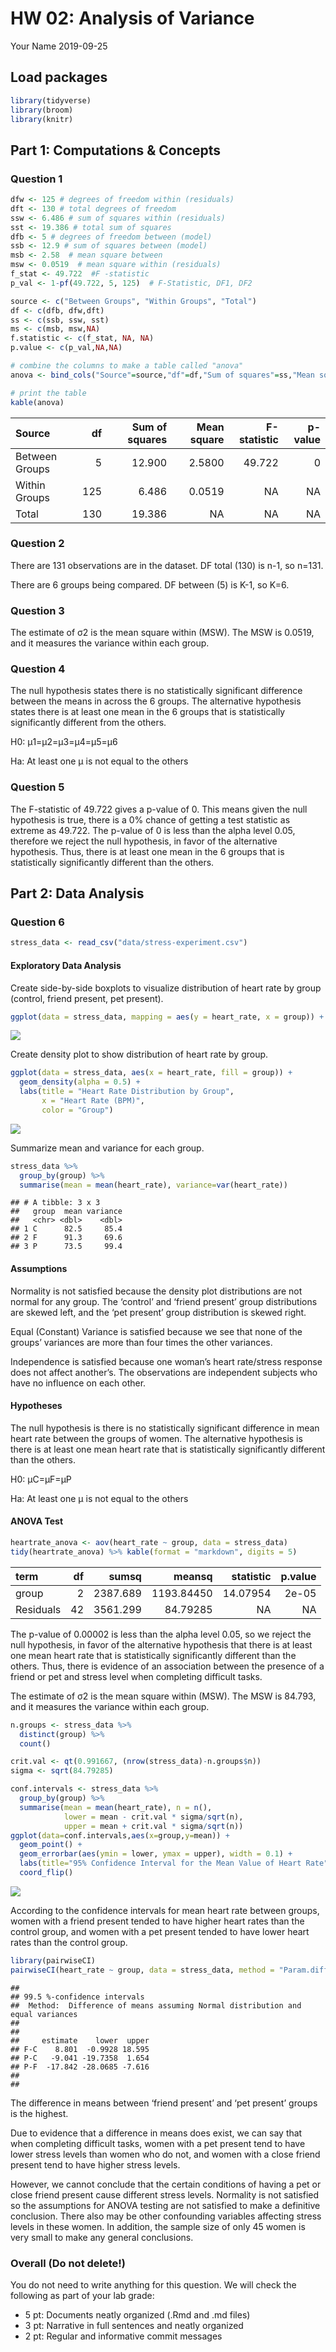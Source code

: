 HW 02: Analysis of Variance
================
Your Name
2019-09-25

## Load packages

``` r
library(tidyverse)
library(broom)
library(knitr) 
```

## Part 1: Computations & Concepts

### Question 1

``` r
dfw <- 125 # degrees of freedom within (residuals)
dft <- 130 # total degrees of freedom
ssw <- 6.486 # sum of squares within (residuals)
sst <- 19.386 # total sum of squares
dfb <- 5 # degrees of freedom between (model)
ssb <- 12.9 # sum of squares between (model)
msb <- 2.58  # mean square between
msw <- 0.0519  # mean square within (residuals)
f_stat <- 49.722  #F -statistic 
p_val <- 1-pf(49.722, 5, 125)  # F-Statistic, DF1, DF2
```

``` r
source <- c("Between Groups", "Within Groups", "Total")
df <- c(dfb, dfw,dft)
ss <- c(ssb, ssw, sst)
ms <- c(msb, msw,NA)  
f.statistic <- c(f_stat, NA, NA)
p.value <- c(p_val,NA,NA)

# combine the columns to make a table called "anova"
anova <- bind_cols("Source"=source,"df"=df,"Sum of squares"=ss,"Mean square"=ms,"F-statistic"=f.statistic,"p-value"=p.value)

# print the table 
kable(anova) 
```

| Source         |  df | Sum of squares | Mean square | F-statistic | p-value |
| :------------- | --: | -------------: | ----------: | ----------: | ------: |
| Between Groups |   5 |         12.900 |      2.5800 |      49.722 |       0 |
| Within Groups  | 125 |          6.486 |      0.0519 |          NA |      NA |
| Total          | 130 |         19.386 |          NA |          NA |      NA |

### Question 2

There are 131 observations are in the dataset. DF total (130) is n-1, so
n=131.

There are 6 groups being compared. DF between (5) is K-1, so K=6.

### Question 3

The estimate of σ2 is the mean square within (MSW). The MSW is 0.0519,
and it measures the variance within each group.

### Question 4

The null hypothesis states there is no statistically significant
difference between the means in across the 6 groups. The alternative
hypothesis states there is at least one mean in the 6 groups that is
statistically significantly different from the others.

H0: μ1=μ2=μ3=μ4=μ5=μ6

Ha: At least one μ is not equal to the others

### Question 5

The F-statistic of 49.722 gives a p-value of 0. This means given the
null hypothesis is true, there is a 0% chance of getting a test
statistic as extreme as 49.722. The p-value of 0 is less than the alpha
level 0.05, therefore we reject the null hypothesis, in favor of the
alternative hypothesis. Thus, there is at least one mean in the 6 groups
that is statistically significantly different than the others.

## Part 2: Data Analysis

### Question 6

``` r
stress_data <- read_csv("data/stress-experiment.csv")
```

#### Exploratory Data Analysis

Create side-by-side boxplots to visualize distribution of heart rate by
group (control, friend present, pet
present).

``` r
ggplot(data = stress_data, mapping = aes(y = heart_rate, x = group)) + geom_boxplot() + labs(title = "Distribution of Heart Rate by Group", x = "Group", y = "Heart Rate (BPM)")
```

![](hw-02-anova_files/figure-gfm/boxplot-1.png)<!-- -->

Create density plot to show distribution of heart rate by group.

``` r
ggplot(data = stress_data, aes(x = heart_rate, fill = group)) +
  geom_density(alpha = 0.5) + 
  labs(title = "Heart Rate Distribution by Group", 
       x = "Heart Rate (BPM)", 
       color = "Group")
```

![](hw-02-anova_files/figure-gfm/density-plot-1.png)<!-- -->

Summarize mean and variance for each group.

``` r
stress_data %>%
  group_by(group) %>%
  summarise(mean = mean(heart_rate), variance=var(heart_rate))
```

    ## # A tibble: 3 x 3
    ##   group  mean variance
    ##   <chr> <dbl>    <dbl>
    ## 1 C      82.5     85.4
    ## 2 F      91.3     69.6
    ## 3 P      73.5     99.4

#### Assumptions

Normality is not satisfied because the density plot distributions are
not normal for any group. The ‘control’ and ‘friend present’ group
distributions are skewed left, and the ‘pet present’ group distribution
is skewed right.

Equal (Constant) Variance is satisfied because we see that none of the
groups’ variances are more than four times the other variances.

Independence is satisfied because one woman’s heart rate/stress response
does not affect another’s. The observations are independent subjects who
have no influence on each other.

#### Hypotheses

The null hypothesis is there is no statistically significant difference
in mean heart rate between the groups of women. The alternative
hypothesis is there is at least one mean heart rate that is
statistically significantly different than the others.

H0: μC=μF=μP

Ha: At least one μ is not equal to the others

#### ANOVA Test

``` r
heartrate_anova <- aov(heart_rate ~ group, data = stress_data)
tidy(heartrate_anova) %>% kable(format = "markdown", digits = 5)
```

| term      | df |    sumsq |     meansq | statistic | p.value |
| :-------- | -: | -------: | ---------: | --------: | ------: |
| group     |  2 | 2387.689 | 1193.84450 |  14.07954 |   2e-05 |
| Residuals | 42 | 3561.299 |   84.79285 |        NA |      NA |

The p-value of 0.00002 is less than the alpha level 0.05, so we reject
the null hypothesis, in favor of the alternative hypothesis that there
is at least one mean heart rate that is statistically significantly
different than the others. Thus, there is evidence of an association
between the presence of a friend or pet and stress level when completing
difficult tasks.

The estimate of σ2 is the mean square within (MSW). The MSW is 84.793,
and it measures the variance within each group.

``` r
n.groups <- stress_data %>%
  distinct(group) %>% 
  count()

crit.val <- qt(0.991667, (nrow(stress_data)-n.groups$n))
sigma <- sqrt(84.79285)

conf.intervals <- stress_data %>%
  group_by(group) %>% 
  summarise(mean = mean(heart_rate), n = n(), 
            lower = mean - crit.val * sigma/sqrt(n),
            upper = mean + crit.val * sigma/sqrt(n))
ggplot(data=conf.intervals,aes(x=group,y=mean)) +
  geom_point() + 
  geom_errorbar(aes(ymin = lower, ymax = upper), width = 0.1) + 
  labs(title="95% Confidence Interval for the Mean Value of Heart Rate", x = "Group", y = "Heart Rate (BPM)", subtitle="by Group") +
  coord_flip()
```

![](hw-02-anova_files/figure-gfm/intervals-1.png)<!-- -->

According to the confidence intervals for mean heart rate between
groups, women with a friend present tended to have higher heart rates
than the control group, and women with a pet present tended to have
lower heart rates than the control group.

``` r
library(pairwiseCI)
pairwiseCI(heart_rate ~ group, data = stress_data, method = "Param.diff", conf.level = 0.995, var.equal = TRUE)
```

    ##   
    ## 99.5 %-confidence intervals 
    ##  Method:  Difference of means assuming Normal distribution and equal variances 
    ##   
    ##   
    ##     estimate    lower  upper
    ## F-C    8.801  -0.9928 18.595
    ## P-C   -9.041 -19.7358  1.654
    ## P-F  -17.842 -28.0685 -7.616
    ##   
    ## 

The difference in means between ‘friend present’ and ‘pet present’
groups is the highest.

Due to evidence that a difference in means does exist, we can say that
when completing difficult tasks, women with a pet present tend to have
lower stress levels than women who do not, and women with a close friend
present tend to have higher stress levels.

However, we cannot conclude that the certain conditions of having a pet
or close friend present cause different stress levels. Normality is not
satisfied so the assumptions for ANOVA testing are not satisfied to make
a definitive conclusion. There also may be other confounding variables
affecting stress levels in these women. In addition, the sample size of
only 45 women is very small to make any general conclusions.

### Overall (Do not delete\!)

You do not need to write anything for this question. We will check the
following as part of your lab grade:

  - 5 pt: Documents neatly organized (.Rmd and .md files)
  - 3 pt: Narrative in full sentences and neatly organized
  - 2 pt: Regular and informative commit messages
